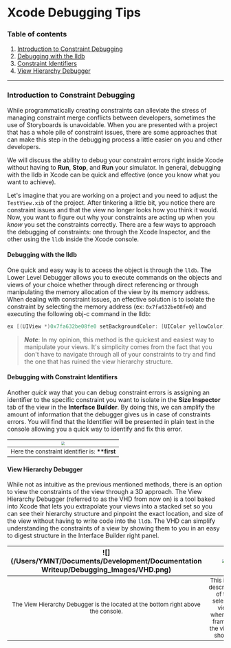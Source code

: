 # Xcode Debugging Tips



### Table of contents

1. [Introduction to Constraint Debugging](#introduction)
2. [Debugging with the lldb](#lldb)
3. [Constraint Identifiers](#identifiers)
4. [View Hierarchy Debugger](#vhd)



------



### <a name="introduction">Introduction to Constraint Debugging</a>

While programmatically creating constraints can alleviate the stress of managing constraint merge conflicts between developers, sometimes the use of Storyboards is unavoidable. When you are presented with a project that has a whole pile of constraint issues, there are some approaches that can make this step in the debugging process a little easier on you and other developers.

We will discuss the ability to debug your constraint errors right inside Xcode without having to **Run**, **Stop**, and **Run** your simulator. In general, debugging with the lldb in Xcode can be quick and effective (once you know what you want to achieve).



Let's imagine that you are working on a project and you need to adjust the `TestView.xib` of the project. After tinkering a little bit, you notice there are constraint issues and that the view no longer looks how you think it would. Now, you want to figure out why your constraints are acting up when you *know* you set the constraints correctly. There are a few ways to approach the debugging of constraints: one through the Xcode Inspector, and the other using the `lldb` inside the Xcode console.



#### <a name="lldb">Debugging with the lldb</a>

One quick and easy way is to access the object is through the `lldb`. The Lower Level Debugger allows you to execute commands on the objects and views of your choice whether through direct referencing or through manipulating the memory allocation of the view by its memory address. When dealing with constraint issues, an effective solution is to isolate the constraint by selecting the memory address (ex: `0x7fa632be08fe0`) and executing the following obj-c command in the lldb:

``` objective-c
ex [(UIView *)0x7fa632be08fe0 setBackgroundColor: [UIColor yellowColor]]
```

> ***Note***: In my opinion, this method is the quickest and easiest way to manipulate your views. It's simplicity comes from the fact that you don't have to navigate through all of your constraints to try and find the one that has ruined the view hierarchy structure.



#### <a name="identifiers">Debugging with Constraint Identifiers</a>

Another *quick* way that you can debug constraint errors is assigning an identifier to the specific constraint you want to isolate in the **Size Inspector** tab of the view in the **Interface Builder**. By doing this, we can amplify the amount of information that the debugger gives us in case of constraints errors. You will find that the Identifier will be presented in plain text in the console allowing you a quick way to identify and fix this error.

| <img src="/Users/YMNT/Documents/Development/Documentation Writeup/Debugging_Images/Interface Builder.png" style="zoom:50%;" /> |
| :----------------------------------------------------------: |
| <sub>Here the constraint identifier is: **\*\*first**</sub>  |



#### <a name="vhd">View Hierarchy Debugger</a>

While not as intuitive as the previous mentioned methods, there is an option to view the constraints of the view through a 3D approach. The View Hierarchy Debugger (referred to as the VHD from now on) is a tool baked into Xcode that lets you extrapolate your views into a stacked set so you can see their hierarchy structure and pinpoint the exact location, and size of the view without having to write code into the `lldb`. The VHD can simplify understanding the constraints of a view by showing them to you in an easy to digest structure in the Interface Builder right panel.

| ![](/Users/YMNT/Documents/Development/Documentation Writeup/Debugging_Images/VHD.png) | <img src="/Users/YMNT/Documents/Development/Documentation Writeup/Debugging_Images/VHD_sidebar_frame.png" style="zoom:50%;" /> |
| :----------------------------------------------------------: | :----------------------------------------------------------: |
| <sub>The View Hierarchy Debugger is the located at the bottom right above the console.</sub> | <sub>This is the description of the selected view where the frame of the view is shown.</sub> |

